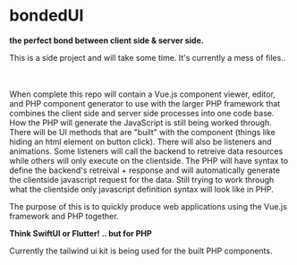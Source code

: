 # bondedUI

<b>the perfect bond between client side & server side.</b>

This is a side project and will take some time. It's currently a mess of files..

<br><br>When complete this repo will contain a Vue.js component viewer, editor, and PHP component generator to use with the larger PHP framework that combines the client side and server side processes into one code base. How the PHP will generate the JavaScript is still being worked through. There will be UI methods that are "built" with the component (things like hiding an html element on button click). There will also be listeners and animations. Some listeners will call the backend to retreive data resources while others will only execute on the clientside. The PHP will have syntax to define the backend's retreival + response and will automatically generate the clientside javascript request for the data. Still trying to work through what the clientside only javascript definition syntax will look like in PHP.

The purpose of this is to quickly produce web applications using the Vue.js framework and PHP together.

<b>Think SwiftUI or Flutter! .. but for PHP </b>

Currently the tailwind ui kit is being used for the built PHP components.
